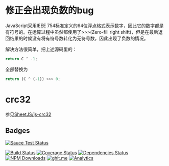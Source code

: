 # 修正会出现负数的bug
JavaScript采用IEEE 754标准定义的64位浮点格式表示数字，因此它的数字都是有符号的。在运算过程中虽然都使用了>>>(Zero-fill right shift)，但是在最后返回结果的时候没有将有符号数转化为无符号数，因此出现了负数的情况。

解决方法很简单，把上述源码里的：
```js
return C ^ -1;
```
全部替换为
```js
return (C ^ (-1)) >>> 0;
```

# crc32
参见[SheetJS/js-crc32](https://github.com/SheetJS/js-crc32)

## Badges

[![Sauce Test Status](https://saucelabs.com/browser-matrix/crc32.svg)](https://saucelabs.com/u/crc32)

[![Build Status](https://travis-ci.org/SheetJS/js-crc32.svg?branch=master)](https://travis-ci.org/SheetJS/js-crc32)
[![Coverage Status](http://img.shields.io/coveralls/SheetJS/js-crc32/master.svg)](https://coveralls.io/r/SheetJS/js-crc32?branch=master)
[![Dependencies Status](https://david-dm.org/sheetjs/js-crc32/status.svg)](https://david-dm.org/sheetjs/js-crc32)
[![NPM Downloads](https://img.shields.io/npm/dt/crc-32.svg)](https://npmjs.org/package/crc-32)
[![ghit.me](https://ghit.me/badge.svg?repo=sheetjs/js-xlsx)](https://ghit.me/repo/sheetjs/js-xlsx)
[![Analytics](https://ga-beacon.appspot.com/UA-36810333-1/SheetJS/js-crc32?pixel)](https://github.com/SheetJS/js-crc32)
